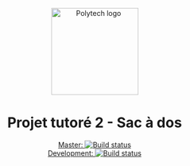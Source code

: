 <p align="center">
    <img alt="Polytech logo" src="http://www.tedxtours.com/wp-content/uploads/2014/11/PolytechTours.jpg" height="175"/>
</p>
<h1 align="center">Projet tutoré 2 - Sac à dos</h1>
<p align="center">
    <a alt="Build Status" href="https://travis-ci.com/MrCraftCod/DI3---Projet2">Master: <img alt="Build status" src="https://travis-ci.com/MrCraftCod/DI3---Projet2.svg?token=s5BJCJ6gyoT4Yw4fxy1J&branch=master"/></a><a alt="Build Status Dev" href="https://travis-ci.com/MrCraftCod/DI3---Projet2"><br/>Development: <img alt="Build status" src="https://travis-ci.com/MrCraftCod/DI3---Projet2.svg?token=s5BJCJ6gyoT4Yw4fxy1J&branch=development"/></a>
</p>
